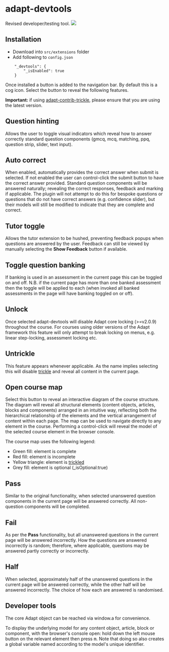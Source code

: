 # adapt-devtools
Revised developer/testing tool.
![](https://raw.githubusercontent.com/wiki/cgkineo/adapt-devtools/adapt-cheat-preview.gif)

## Installation

* Download into ``src/extensions`` folder
* Add following to ``config.json``
```
    "_devtools": {
        "_isEnabled": true
    }
```

Once installed a button is added to the navigation bar. By default this is a cog icon. Select the button to reveal the following features.

**Important:** if using [adapt-contrib-trickle](https://github.com/adaptlearning/adapt-contrib-trickle), please ensure that you are using the latest version.

## Question hinting

Allows the user to toggle visual indicators which reveal how to answer correctly standard question components (gmcq, mcq, matching, ppq, question strip, slider, text input).

## Auto correct

When enabled, automatically provides the correct answer when submit is selected. If not enabled the user can control-click the submit button to have the correct answer provided. Standard question components will be answered naturally; revealing the correct responses, feedback and marking if applicable. The plugin will not attempt to do this for bespoke questions or questions that do not have correct answers (e.g. confidence slider), but their models will still be modified to indicate that they are complete and correct.

## Tutor toggle

Allows the tutor extension to be hushed, preventing feedback popups when questions are answered by the user. Feedback can still be viewed by manually selecting the **Show Feedback** button if available.

## Toggle question banking

If banking is used in an assessment in the current page this can be toggled on and off. N.B. if the current page has more than one banked assessment then the toggle will be applied to each (when invoked all banked assessments in the page will have banking toggled on or off).

## Unlock

Once selected adapt-devtools will disable Adapt core locking (>=v2.0.9) throughout the course. For courses using older versions of the Adapt framework this feature will only attempt to break locking on menus, e.g. linear step-locking, assessment locking etc.

## Untrickle

This feature appears whenever applicable. As the name implies selecting this will disable [trickle](https://github.com/adaptlearning/adapt-contrib-trickle) and reveal all content in the current page.

## Open course map

Select this button to reveal an interactive diagram of the course structure. The diagram will reveal all structural elements (content objects, articles, blocks and components) arranged in an intuitive way, reflecting both the hierarchical relationship of the elements and the vertical arrangement of content within each page. The map can be used to navigate directly to any element in the course. Performing a control-click will reveal the model of the selected course element in the browser console.

The course map uses the following legend:
+ Green fill: element is complete
+ Red fill: element is incomplete
+ Yellow triangle: element is [trickled](https://github.com/adaptlearning/adapt-contrib-trickle)
+ Grey fill: element is optional (_isOptional:true)

## Pass

Similar to the original functionality, when selected unanswered question components in the current page will be answered correctly. All non-question components will be completed.

## Fail

As per the **Pass** functionality, but all unanswered questions in the current page will be answered incorrectly. How the questions are answered incorrectly is random; therefore, where applicable, questions may be answered partly correctly or incorrectly.

## Half

When selected, approximately half of the unanswered questions in the current page will be answered correctly, while the other half will be answered incorrectly. The choice of how each are answered is randomised.

## Developer tools

The core Adapt object can be reached via window.a for convenience.

To display the underlying model for any content object, article, block or component, with the browser's console open: hold down the left mouse button on the relevant element then press <kbd>m</kbd>. Note that doing so also creates a global variable named according to the model's unique identifier.
